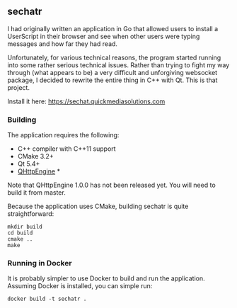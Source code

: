 ## sechatr

I had originally written an application in Go that allowed users to install a UserScript in their browser and see when other users were typing messages and how far they had read.

Unfortunately, for various technical reasons, the program started running into some rather serious technical issues. Rather than trying to fight my way through (what appears to be) a very difficult and unforgiving websocket package, I decided to rewrite the entire thing in C++ with Qt. This is that project.

Install it here: https://sechat.quickmediasolutions.com

### Building

The application requires the following:

- C++ compiler with C++11 support
- CMake 3.2+
- Qt 5.4+
- [QHttpEngine](https://github.com/nitroshare/qhttpengine) *

Note that QHttpEngine 1.0.0 has not been released yet. You will need to build it from master.

Because the application uses CMake, building sechatr is quite straightforward:

    mkdir build
    cd build
    cmake ..
    make

### Running in Docker

It is probably simpler to use Docker to build and run the application. Assuming Docker is installed, you can simple run:

    docker build -t sechatr .
